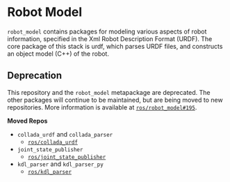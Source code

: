 # Robot Model

`robot_model` contains packages for modeling various aspects of robot information, specified in the Xml Robot Description Format (URDF).
The core package of this stack is urdf, which parses URDF files, and constructs an object model (C++) of the robot.

## Deprecation
This repository and the `robot_model` metapackage are deprecated.
The other packages will continue to be maintained, but are being moved to new repositories.
More information is available at [`ros/robot_model#195`](https://github.com/ros/robot_model/issues/195).

**Moved Repos**

* `collada_urdf` and `collada_parser`
    * [`ros/collada_urdf`](https://github.com/ros/collada_urdf)
* `joint_state_publisher`
    * [`ros/joint_state_publisher`](https://github.com/ros/joint_state_publisher)
* `kdl_parser` and `kdl_parser_py`
    * [`ros/kdl_parser`](https://github.com/ros/kdl_parser)
